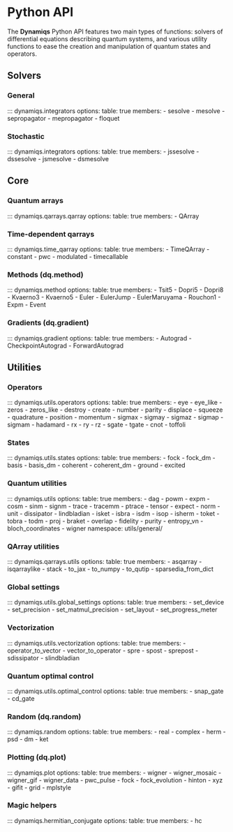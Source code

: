 # Python API

The **Dynamiqs** Python API features two main types of functions: solvers of differential equations describing quantum systems, and various utility functions to ease the creation and manipulation of quantum states and operators.

## Solvers

### General

::: dynamiqs.integrators
    options:
        table: true
        members:
        - sesolve
        - mesolve
        - sepropagator
        - mepropagator
        - floquet

### Stochastic

::: dynamiqs.integrators
    options:
        table: true
        members:
        - jssesolve
        - dssesolve
        - jsmesolve
        - dsmesolve

## Core

### Quantum arrays

::: dynamiqs.qarrays.qarray
    options:
        table: true
        members:
        - QArray

### Time-dependent qarrays

::: dynamiqs.time_qarray
    options:
        table: true
        members:
        - TimeQArray
        - constant
        - pwc
        - modulated
        - timecallable

### Methods (dq.method)

::: dynamiqs.method
    options:
        table: true
        members:
        - Tsit5
        - Dopri5
        - Dopri8
        - Kvaerno3
        - Kvaerno5
        - Euler
        - EulerJump
        - EulerMaruyama
        - Rouchon1
        - Expm
        - Event

### Gradients (dq.gradient)

::: dynamiqs.gradient
    options:
        table: true
        members:
        - Autograd
        - CheckpointAutograd
        - ForwardAutograd

## Utilities

### Operators

::: dynamiqs.utils.operators
    options:
        table: true
        members:
        - eye
        - eye_like
        - zeros
        - zeros_like
        - destroy
        - create
        - number
        - parity
        - displace
        - squeeze
        - quadrature
        - position
        - momentum
        - sigmax
        - sigmay
        - sigmaz
        - sigmap
        - sigmam
        - hadamard
        - rx
        - ry
        - rz
        - sgate
        - tgate
        - cnot
        - toffoli


### States

::: dynamiqs.utils.states
    options:
        table: true
        members:
        - fock
        - fock_dm
        - basis
        - basis_dm
        - coherent
        - coherent_dm
        - ground
        - excited


### Quantum utilities

::: dynamiqs.utils
    options:
        table: true
        members:
        - dag
        - powm
        - expm
        - cosm
        - sinm
        - signm
        - trace
        - tracemm
        - ptrace
        - tensor
        - expect
        - norm
        - unit
        - dissipator
        - lindbladian
        - isket
        - isbra
        - isdm
        - isop
        - isherm
        - toket
        - tobra
        - todm
        - proj
        - braket
        - overlap
        - fidelity
        - purity
        - entropy_vn
        - bloch_coordinates
        - wigner
        namespace: utils/general/


### QArray utilities

::: dynamiqs.qarrays.utils
    options:
        table: true
        members:
        - asqarray
        - isqarraylike
        - stack
        - to_jax
        - to_numpy
        - to_qutip
        - sparsedia_from_dict

### Global settings

::: dynamiqs.utils.global_settings
    options:
        table: true
        members:
        - set_device
        - set_precision
        - set_matmul_precision
        - set_layout
        - set_progress_meter


### Vectorization

::: dynamiqs.utils.vectorization
    options:
        table: true
        members:
        - operator_to_vector
        - vector_to_operator
        - spre
        - spost
        - sprepost
        - sdissipator
        - slindbladian


### Quantum optimal control

::: dynamiqs.utils.optimal_control
    options:
        table: true
        members:
        - snap_gate
        - cd_gate


### Random (dq.random)

::: dynamiqs.random
    options:
        table: true
        members:
        - real
        - complex
        - herm
        - psd
        - dm
        - ket


### Plotting (dq.plot)

::: dynamiqs.plot
    options:
        table: true
        members:
        - wigner
        - wigner_mosaic
        - wigner_gif
        - wigner_data
        - pwc_pulse
        - fock
        - fock_evolution
        - hinton
        - xyz
        - gifit
        - grid
        - mplstyle

### Magic helpers

::: dynamiqs.hermitian_conjugate
    options:
        table: true
        members:
        - hc
